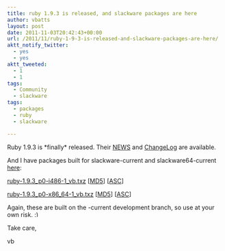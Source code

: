 ```yaml
---
title: ruby 1.9.3 is released, and slackware packages are here
author: vbatts
layout: post
date: 2011-11-03T20:42:43+00:00
url: /2011/11/ruby-1-9-3-is-released-and-slackware-packages-are-here/
aktt_notify_twitter:
  - yes
  - yes
aktt_tweeted:
  - 1
  - 1
tags:
  - Community
  - slackware
tags:
  - packages
  - ruby
  - slackware

---
```

Ruby 1.9.3 is \*finally\* released. Their <a href="http://svn.ruby-lang.org/repos/ruby/tags/v1_9_3_0/NEWS" target="_blank">NEWS</a> and <a href="http://svn.ruby-lang.org/repos/ruby/tags/v1_9_3_0/ChangeLog" target="_blank">ChangeLog</a> are available.



And I have packages built for slackware-current and slackware64-current <a href="http://hashbangbash.com/downloads/pkgs/ruby/" target="_blank">here</a>:

<a href="http://hashbangbash.com/downloads/pkgs/ruby/ruby-1.9.3_p0-i486-1_vb.txz" target="_blank">ruby-1.9.3_p0-i486-1_vb.txz</a> [<a href="http://hashbangbash.com/downloads/pkgs/ruby/ruby-1.9.3_p0-i486-1_vb.txz.md5" target="_blank">MD5</a>] [<a href="http://hashbangbash.com/downloads/pkgs/ruby/ruby-1.9.3_p0-i486-1_vb.txz.asc" target="_blank">ASC</a>]

<a href="http://hashbangbash.com/downloads/pkgs/ruby/ruby-1.9.3_p0-x86_64-1_vb.txz" target="_blank">ruby-1.9.3_p0-x86_64-1_vb.txz</a> [<a href="http://hashbangbash.com/downloads/pkgs/ruby/ruby-1.9.3_p0-x86_64-1_vb.txz.md5" target="_blank">MD5</a>] [<a href="http://hashbangbash.com/downloads/pkgs/ruby/ruby-1.9.3_p0-x86_64-1_vb.txz.asc" target="_blank">ASC</a>]



Again, these are built on the -current development branch, so use at your own risk. <img src="/wp-includes/images/smilies/simple-smile.png" alt=":)" class="wp-smiley" style="height: 1em; max-height: 1em;" />



Take care,
  
vb